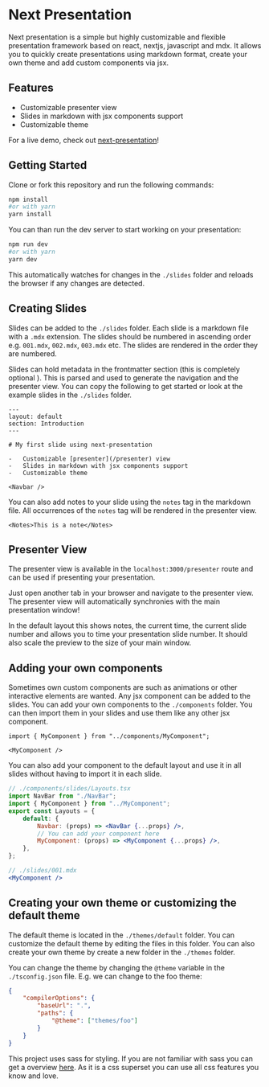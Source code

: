# Next Presentation

Next presentation is a simple but highly customizable and flexible presentation framework based on react, nextjs, javascript and mdx. It allows you to quickly create presentations using markdown format, create your own theme and add custom components via jsx.

## Features

-   Customizable presenter view
-   Slides in markdown with jsx components support
-   Customizable theme

For a live demo, check out [next-presentation](https://next-presentation.vercel.app/)!

## Getting Started

Clone or fork this repository and run the following commands:

```bash
npm install
#or with yarn
yarn install
```

You can than run the dev server to start working on your presentation:

```bash
npm run dev
#or with yarn
yarn dev
```

This automatically watches for changes in the `./slides` folder and reloads the browser if any changes are detected.

## Creating Slides

Slides can be added to the `./slides` folder. Each slide is a markdown file with a `.mdx` extension. The slides should be numbered in ascending order e.g. `001.mdx`, `002.mdx`, `003.mdx` etc. The slides are rendered in the order they are numbered.

Slides can hold metadata in the frontmatter section (this is completely optional ). This is parsed and used to generate the navigation and the presenter view. You can copy the following to get started or look at the example slides in the `./slides` folder.

```mdx
---
layout: default
section: Introduction
---

# My first slide using next-presentation

-   Customizable [presenter](/presenter) view
-   Slides in markdown with jsx components support
-   Customizable theme

<Navbar />
```

You can also add notes to your slide using the `notes` tag in the markdown file. All occurrences of the `notes` tag will be rendered in the presenter view.

```mdx
<Notes>This is a note</Notes>
```

## Presenter View

The presenter view is available in the `localhost:3000/presenter` route and can be used if presenting your presentation.

Just open another tab in your browser and navigate to the presenter view. The presenter view will automatically synchronies with the main presentation window!

In the default layout this shows notes, the current time, the current slide number and allows you to time your presentation slide number. It should also scale the preview to the size of your main window.

## Adding your own components

Sometimes own custom components are such as animations or other interactive elements are wanted. Any jsx component can be added to the slides. You can add your own components to the `./components` folder. You can then import them in your slides and use them like any other jsx component.

```mdx
import { MyComponent } from "../components/MyComponent";

<MyComponent />
```

You can also add your component to the default layout and use it in all slides without having to import it in each slide.

```jsx
// ./components/slides/Layouts.tsx
import NavBar from "./NavBar";
import { MyComponent } from "../MyComponent";
export const Layouts = {
    default: {
        Navbar: (props) => <NavBar {...props} />,
        // You can add your component here
        MyComponent: (props) => <MyComponent {...props} />,
    },
};
```

```jsx
// ./slides/001.mdx
<MyComponent />
```

## Creating your own theme or customizing the default theme

The default theme is located in the `./themes/default` folder. You can customize the default theme by editing the files in this folder. You can also create your own theme by create a new folder in the `./themes` folder.

You can change the theme by changing the `@theme` variable in the `./tsconfig.json` file. E.g. we can change to the foo theme:

```json
{
    "compilerOptions": {
        "baseUrl": ".",
        "paths": {
            "@theme": ["themes/foo"]
        }
    }
}
```

This project uses sass for styling. If you are not familiar with sass you can get a overview [here](https://sass-lang.com/guide). As it is a css superset you can use all css features you know and love.
